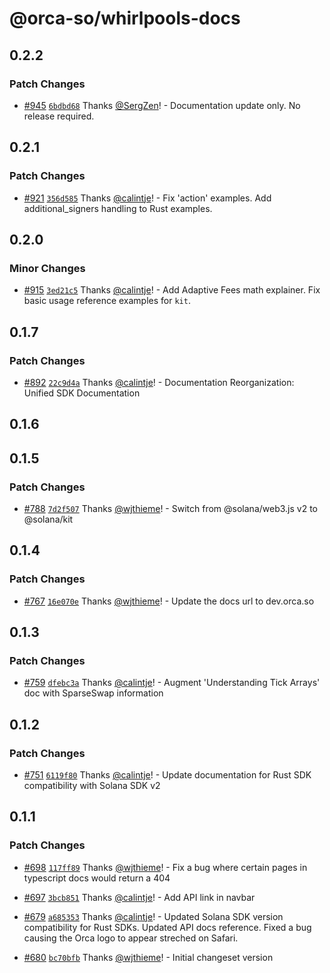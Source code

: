 # @orca-so/whirlpools-docs

## 0.2.2

### Patch Changes

- [#945](https://github.com/orca-so/whirlpools/pull/945) [`6bdbd68`](https://github.com/orca-so/whirlpools/commit/6bdbd68b436df06906e0a5b8cb017aac2c63f0de) Thanks [@SergZen](https://github.com/SergZen)! - Documentation update only. No release required.

## 0.2.1

### Patch Changes

- [#921](https://github.com/orca-so/whirlpools/pull/921) [`356d585`](https://github.com/orca-so/whirlpools/commit/356d5858fa45e6a13dd6d2b9f032550357748ef8) Thanks [@calintje](https://github.com/calintje)! - Fix 'action' examples. Add additional_signers handling to Rust examples.

## 0.2.0

### Minor Changes

- [#915](https://github.com/orca-so/whirlpools/pull/915) [`3ed21c5`](https://github.com/orca-so/whirlpools/commit/3ed21c5ac1a6e74c89ec995f8d32cea565163c52) Thanks [@calintje](https://github.com/calintje)! - Add Adaptive Fees math explainer. Fix basic usage reference examples for `kit`.

## 0.1.7

### Patch Changes

- [#892](https://github.com/orca-so/whirlpools/pull/892) [`22c9d4a`](https://github.com/orca-so/whirlpools/commit/22c9d4ac415af4a43c3d53c263e61d70b275e209) Thanks [@calintje](https://github.com/calintje)! - Documentation Reorganization: Unified SDK Documentation

## 0.1.6

## 0.1.5

### Patch Changes

- [#788](https://github.com/orca-so/whirlpools/pull/788) [`7d2f507`](https://github.com/orca-so/whirlpools/commit/7d2f507081398973e712390281df535b3fc8988c) Thanks [@wjthieme](https://github.com/wjthieme)! - Switch from @solana/web3.js v2 to @solana/kit

## 0.1.4

### Patch Changes

- [#767](https://github.com/orca-so/whirlpools/pull/767) [`16e070e`](https://github.com/orca-so/whirlpools/commit/16e070e3f7099fcc653c791940d6f40b8472c9b2) Thanks [@wjthieme](https://github.com/wjthieme)! - Update the docs url to dev.orca.so

## 0.1.3

### Patch Changes

- [#759](https://github.com/orca-so/whirlpools/pull/759) [`dfebc3a`](https://github.com/orca-so/whirlpools/commit/dfebc3ad707b6a70430e518930573a307ec6d7b2) Thanks [@calintje](https://github.com/calintje)! - Augment 'Understanding Tick Arrays' doc with SparseSwap information

## 0.1.2

### Patch Changes

- [#751](https://github.com/orca-so/whirlpools/pull/751) [`6119f80`](https://github.com/orca-so/whirlpools/commit/6119f8006e10d49f0dffa7d0dd7d8d8b2cc079cf) Thanks [@calintje](https://github.com/calintje)! - Update documentation for Rust SDK compatibility with Solana SDK v2

## 0.1.1

### Patch Changes

- [#698](https://github.com/orca-so/whirlpools/pull/698) [`117ff89`](https://github.com/orca-so/whirlpools/commit/117ff890cdda74379784b8e7772a6ff868584793) Thanks [@wjthieme](https://github.com/wjthieme)! - Fix a bug where certain pages in typescript docs would return a 404

- [#697](https://github.com/orca-so/whirlpools/pull/697) [`3bcb851`](https://github.com/orca-so/whirlpools/commit/3bcb851f23776f765b2e6222ef0566c6a3123d3c) Thanks [@calintje](https://github.com/calintje)! - Add API link in navbar

- [#679](https://github.com/orca-so/whirlpools/pull/679) [`a685353`](https://github.com/orca-so/whirlpools/commit/a68535343396e425e05d65fa9e319dc34b4ace0e) Thanks [@calintje](https://github.com/calintje)! - Updated Solana SDK version compatibility for Rust SDKs. Updated API docs reference. Fixed a bug causing the Orca logo to appear streched on Safari.

- [#680](https://github.com/orca-so/whirlpools/pull/680) [`bc70bfb`](https://github.com/orca-so/whirlpools/commit/bc70bfb40068bb13282a92a7b36f501429470b27) Thanks [@wjthieme](https://github.com/wjthieme)! - Initial changeset version

